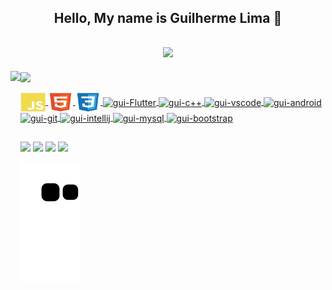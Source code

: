 <div align="center">
<h2>Hello, My name is Guilherme Lima 👋<h2>
<img src="https://media3.giphy.com/media/iIqmM5tTjmpOB9mpbn/giphy.gif?cid=ecf05e47rx97cw7or29xvd74e7ydb5tytc3vrgb8bauus4wf&rid=giphy.gif&ct=g">
</div>




<div>
  <a href="https://github.com/GuiDev182">
  <img align="left" height="180em" src="https://github-readme-stats.vercel.app/api?username=GuiDev182&show_icons=true&theme=dracula&include_all_commits=true&count_private=true"/>
  <img align="center" height="180em" src="https://github-readme-stats.vercel.app/api/top-langs/?username=GuiDev182&layout=compact&langs_count=7&theme=dracula"/>
</div>
  <div style="display: inline_block"><br>
  <img align="center" alt="gui-Js" height="30" width="40" src="https://raw.githubusercontent.com/devicons/devicon/master/icons/javascript/javascript-plain.svg">
  <img align="center" alt="gui-HTML" height="30" width="40" src="https://raw.githubusercontent.com/devicons/devicon/master/icons/html5/html5-original.svg">
  <img align="center" alt="gui-CSS" height="30" width="40" src="https://raw.githubusercontent.com/devicons/devicon/master/icons/css3/css3-original.svg">
  <img align="center" alt="gui-Flutter" height="30" width="40" src="https://cdn.jsdelivr.net/gh/devicons/devicon/icons/flutter/flutter-original.svg">
  <img align="center" alt="gui-c++" height="30" width="40" src="https://cdn.jsdelivr.net/gh/devicons/devicon/icons/cplusplus/cplusplus-original.svg">
  <img align="center" alt="gui-vscode" height="30" width="40" src="https://cdn.jsdelivr.net/gh/devicons/devicon/icons/vscode/vscode-original.svg">
  <img align="center" alt="gui-android" height="30" width="40" src="https://cdn.jsdelivr.net/gh/devicons/devicon/icons/android/android-plain.svg">
  <img align="center" alt="gui-git" height="30" width="40" src="https://cdn.jsdelivr.net/gh/devicons/devicon/icons/git/git-original.svg">
  <img align="center" alt="gui-intellij" height="100" width="100" src="https://cdn.jsdelivr.net/gh/devicons/devicon/icons/intellij/intellij-original-wordmark.svg">
  <img align="center" alt="gui-mysql" height="60" width="60" src="https://cdn.jsdelivr.net/gh/devicons/devicon/icons/mysql/mysql-original-wordmark.svg">
   <img align="center" alt="gui-bootstrap" height="60" width="60" src="https://cdn.jsdelivr.net/gh/devicons/devicon/icons/bootstrap/bootstrap-original-wordmark.svg">
  
         
</div>
    
   ##
    
   <div> 
  <a href="https://www.instagram.com/guilherme_lima_29/" target="_blank"><img src="https://img.shields.io/badge/-Instagram-%23E4405F?style=for-the-badge&logo=instagram&logoColor=white" target="_blank"></a>
 	<a href="https://discord.gg/k5Jk9RWf" target="_blank"><img src="https://img.shields.io/badge/Discord-7289DA?style=for-the-badge&logo=discord&logoColor=white" target="_blank"></a> 
  <a href = "mailto:guilhermesemusa@gmail.com"><img src="https://img.shields.io/badge/-Gmail-%23333?style=for-the-badge&logo=gmail&logoColor=white" target="_blank"></a>
  <a href="https://www.linkedin.com/in/guilherme-lima-732b7683/" target="_blank"><img src="https://img.shields.io/badge/-LinkedIn-%230077B5?style=for-the-badge&logo=linkedin&logoColor=white" target="_blank"></a>

     
  ![Snake animation](https://github.com/GuiDev182/GuiDev182/blob/output/github-contribution-grid-snake.svg)
